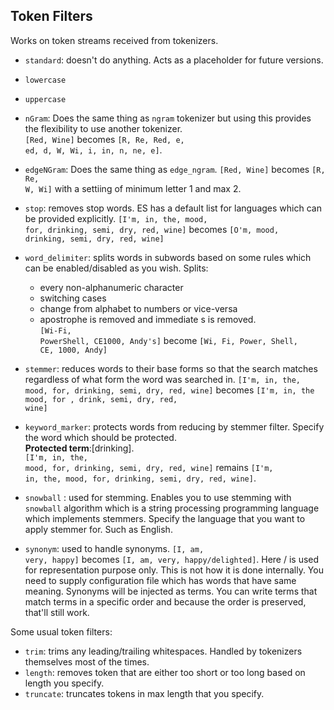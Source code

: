 ## Token Filters

Works on token streams received from tokenizers.<br>

- <code>standard</code>: doesn't do anything. Acts as a placeholder for future versions.

- <code>lowercase</code>
- <code>uppercase</code>

- <code>nGram</code>: Does the same thing as <code>ngram</code> tokenizer but using this provides the flexibility to use another tokenizer.<br> <code>\[Red, Wine]</code> becomes <code>\[R, Re, Red, e, ed, d, W, Wi, i, in, n, ne, e]</code>.

- <code>edgeNGram</code>: Does the same thing as <code>edge_ngram</code>. <code>\[Red, Wine]</code> becomes <code>\[R, Re, W, Wi]</code> with a settiing of minimum letter 1 and max 2.

- <code>stop</code>: removes stop words. ES has a default list for languages which can be provided explicitly. <code>\[I'm, in, the, mood, for, drinking, semi, dry, red, wine]</code> becomes <code>\[O'm, mood, drinking, semi, dry, red, wine]</code>

- <code>word_delimiter</code>: splits words in subwords based on some rules which can be enabled/disabled as you wish. Splits:
	- every non-alphanumeric character
	- switching cases
	- change from alphabet to numbers or vice-versa
	- apostrophe is removed and immediate s is removed. <br>
<code>\[Wi-Fi, PowerShell, CE1000, Andy's]</code> become <code>\[Wi, Fi, Power, Shell, CE, 1000, Andy]</code>

- <code>stemmer</code>: reduces words to their base forms so that the search matches regardless of what form the word was searched in. <code>\[I'm, in, the, mood, for, drinking, semi, dry, red, wine]</code> becomes <code>\[I'm, in, the mood, for , drink, semi, dry, red, wine]</code>

- <code>keyword_marker</code>: protects words from reducing by stemmer filter. Specify the word which should be protected.<br> **Protected term**:\[drinking].<br><code>\[I'm, in, the, mood, for, drinking, semi, dry, red, wine]</code> remains <code>\[I'm, in, the, mood, for, drinking, semi, dry, red, wine]</code>.

- <code>snowball</code> : used for stemming. Enables you to use stemming with <code>snowball</code> algorithm which is a string processing programming language which implements stemmers. Specify the language that you want to apply stemmer for. Such as English.

- <code>synonym</code>: used to handle synonyms. <code>\[I, am, very, happy]</code> becomes <code>\[I, am, very, happy/delighted]</code>. Here / is used for representation purpose only. This is not how it is done internally. You need to supply configuration file which has words that have same meaning. Synonyms will be injected as terms. You can write terms that match terms in a specific order and because the order is preserved, that'll still work. <br>

Some usual token filters:<br>
- <code>trim</code>: trims any leading/trailing whitespaces. Handled by tokenizers themselves most of the times.
- <code>length</code>: removes token that are either too short or too long based on length you specify.
- <code>truncate</code>: truncates tokens in max length that you specify.